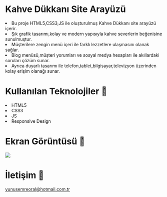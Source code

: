 # Kahve Dükkanı Site Arayüzü

<li>Bu proje HTML5,CSS3,JS ile oluşturulmuş Kahve Dükkanı site arayüzü içerir.</li>
<li>Şık grafik tasarımı,kolay ve modern yapısıyla kahve severlerin beğenisine sunulmuştur.</li>
<li>Müşterilere zengin menü içeri ile farklı lezzetlere ulaşmasını olanak sağlar.</li>
<li>Blog menüsü,müşteri yorumları ve sosyal medya hesapları ile akıllardaki soruları çözüm sunar.</li>
<li>Ayrıca duyarlı tasarımı ile telefon,tablet,bilgisayar,televizyon üzerinden kolay erişim olanağı sunar.</li>

# Kullanılan Teknolojiler 🎨

<li>HTML5</li>
<li>CSS3</li>
<li>JS</li>
<li>Responsive Design</li>

# Ekran Görüntüsü 🎥
<img src="coffee-shop.gif" width="auto"> 

# İletişim 📩
yunusemreoral@hotmail.com.tr
